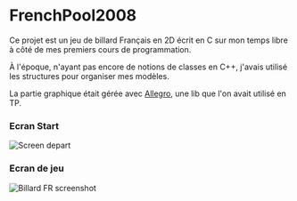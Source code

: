 # FrenchPool2008

Ce projet est un jeu de billard Français en 2D écrit en C sur mon temps libre à côté de mes premiers cours de programmation.

À l'époque, n'ayant pas encore de notions de classes en C++, j'avais utilisé les structures pour organiser mes modèles.

La partie graphique était gérée avec [Allegro](https://fr.wikipedia.org/wiki/Allegro_(biblioth%C3%A8que)), une lib que l'on avait utilisé en TP.

### Ecran Start
![Screen depart](https://user-images.githubusercontent.com/96313983/167250410-2f430b51-97f9-4a7d-b43a-37ef2f99689c.png)

### Ecran de jeu
![Billard FR screenshot](https://user-images.githubusercontent.com/96313983/167250243-5edff61d-44cc-47f3-aae4-e19128749be5.png)
